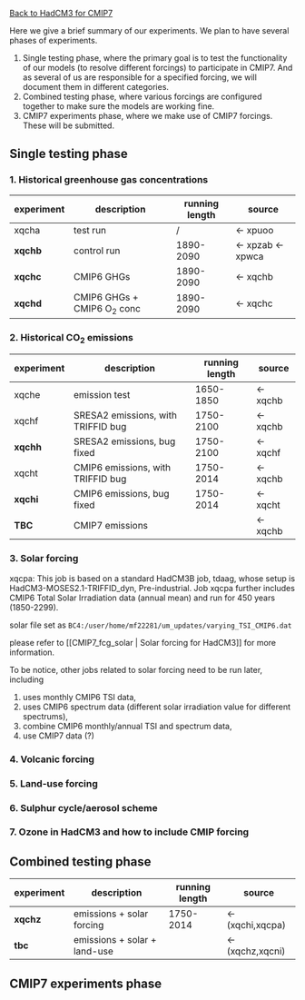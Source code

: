 [Back to HadCM3 for CMIP7](HadCM3_CMIP7.md)

Here we give a brief summary of our experiments. We plan to have several phases of experiments.
1. Single testing phase, where the primary goal is to test the functionality of our models (to resolve different forcings) to participate in CMIP7. And as several of us are responsible for a specified forcing, we will document them in different categories.
2. Combined testing phase, where various forcings are configured together to make sure the models are working fine.
3. CMIP7 experiments phase, where we make use of CMIP7 forcings. These will be submitted.

## Single testing phase

### 1. Historical greenhouse gas concentrations

| experiment | description                           | running length | source            |
| ---------- | ------------------------------------- | -------------- | ----------------- |
| xqcha      | test run                              | /              | <- xpuoo          |
| **xqchb**  | control run                           | 1890-2090      | <- xpzab <- xpwca |
| **xqchc**  | CMIP6 GHGs                            | 1890-2090      | <- xqchb          |
| **xqchd**  | CMIP6 GHGs + CMIP6 O<sub>2</sub> conc | 1890-2090      | <- xqchc          |


### 2. Historical CO<sub>2</sub> emissions

| experiment | description                        | running length | source   |
| ---------- | ---------------------------------- | -------------- | -------- |
| xqche      | emission test                      | 1650-1850      | <- xqchb |
| xqchf      | SRESA2 emissions, with TRIFFID bug | 1750-2100      | <- xqchb |
| **xqchh**  | SRESA2 emissions, bug fixed        | 1750-2100      | <- xqchf |
| xqcht      | CMIP6 emissions, with TRIFFID bug  | 1750-2014      | <- xqchb |
| **xqchi**  | CMIP6 emissions, bug fixed         | 1750-2014      | <- xqcht |
| **TBC**    | CMIP7 emissions                    |                | <- xqchb |

### 3. Solar forcing
xqcpa: 
This job is based on a standard HadCM3B job, tdaag, whose setup is HadCM3-MOSES2.1-TRIFFID_dyn, Pre-industrial. Job xqcpa further includes CMIP6 Total Solar Irradiation data (annual mean) and run for 450 years (1850-2299).

solar file set as `BC4:/user/home/mf22281/um_updates/varying_TSI_CMIP6.dat`  

please refer to [[CMIP7_fcg_solar | Solar forcing for HadCM3]] for more information.

To be notice, other jobs related to solar forcing need to be run later, including 
1) uses monthly CMIP6 TSI data, 
2) uses CMIP6 spectrum data (different solar irradiation value for different spectrums), 
3) combine CMIP6 monthly/annual TSI and spectrum data, 
4) use CMIP7 data (?)

### 4. Volcanic forcing

### 5. Land-use forcing

### 6. Sulphur cycle/aerosol scheme

### 7. Ozone in HadCM3 and how to include CMIP forcing

## Combined testing phase

| experiment | description                  | running length | source           |
| ---------- | ---------------------------- | -------------- | ---------------- |
| **xqchz**  | emissions + solar forcing    | 1750-2014      | <- (xqchi,xqcpa) |
| **tbc**    | emissions + solar + land-use |                | <- (xqchz,xqcni) |

## CMIP7 experiments phase
